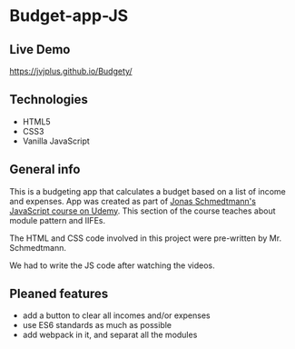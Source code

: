 # Budget-app-JS

## Live Demo
https://jvjplus.github.io/Budgety/

## Technologies
* HTML5
* CSS3
* Vanilla JavaScript

## General info
This is a budgeting app that calculates a budget based on a list of income and expenses.
App was created as part of [Jonas Schmedtmann's JavaScript course on Udemy](https://www.udemy.com/the-complete-javascript-course/learn/v4/overview).
This section of the course teaches about module pattern and IIFEs.

The HTML and CSS code involved in this project were pre-written by Mr. Schmedtmann.

We had to write the JS code after watching the videos.

## Pleaned features
* add a button to clear all incomes and/or expenses
* use ES6 standards as much as possible
* add webpack in it, and separat all the modules


<!-- Add the image Architecture one! -->